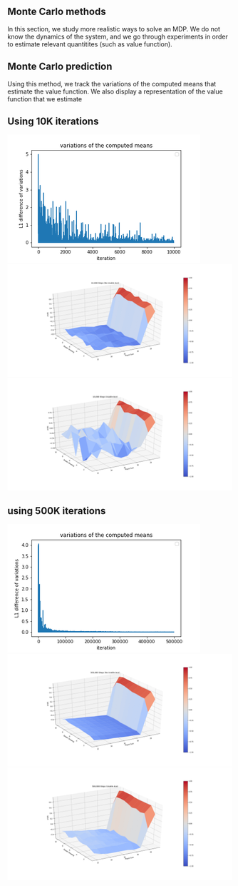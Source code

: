 ## Monte Carlo methods

In this section, we study more realistic ways to solve an MDP. We do not know the dynamics of the system, and we go through experiments in order to estimate relevant quantitites (such as value function).

## Monte Carlo prediction
Using this method, we track the variations of the computed means that estimate the value function. We also display a representation of the value function that we estimate

  ## Using 10K iterations ##

![alt text](https://github.com/simon555/RL/blob/master/MonteCarlo/MonteCarlPrediction/10K_evolutionMean.png)
![alt text](https://github.com/simon555/RL/blob/master/MonteCarlo/MonteCarlPrediction/10%2C000%20Steps%20(No%20Usable%20Ace).png
)
![alt text](https://github.com/simon555/RL/blob/master/MonteCarlo/MonteCarlPrediction/10%2C000%20Steps%20(Usable%20Ace).png
)

  ## using 500K iterations ##
![alt text](https://github.com/simon555/RL/blob/master/MonteCarlo/MonteCarlPrediction/500K_evolutionMean.png)
![alt text](https://github.com/simon555/RL/blob/master/MonteCarlo/MonteCarlPrediction/500%2C000%20Steps%20(No%20Usable%20Ace).png
)
![alt text](https://github.com/simon555/RL/blob/master/MonteCarlo/MonteCarlPrediction/500%2C000%20Steps%20(Usable%20Ace).png
)
